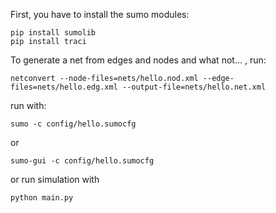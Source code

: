 First, you have to install the sumo modules:

```
pip install sumolib
pip install traci
```

To generate a net from edges and nodes and what not... , run:

```
netconvert --node-files=nets/hello.nod.xml --edge-files=nets/hello.edg.xml --output-file=nets/hello.net.xml
```

run with:

```
sumo -c config/hello.sumocfg
```

or

```
sumo-gui -c config/hello.sumocfg
```

or run simulation with

```
python main.py
```